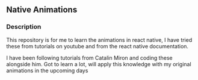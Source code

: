 ## Native Animations

### Description
This repository is for me to learn the animations in react native, I have tried these from tutorials on youtube and from the react native documentation.

I have been following tutorials from Catalin Miron and coding these alongside him.
Got to learn a lot, will apply this knowledge with my original animations in the upcoming days

